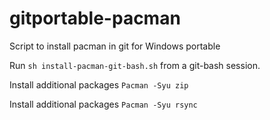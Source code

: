 # gitportable-pacman

Script to install pacman in git for Windows portable

Run `sh install-pacman-git-bash.sh` from a git-bash session.

Install additional packages `Pacman -Syu zip`

Install additional packages `Pacman -Syu rsync`
